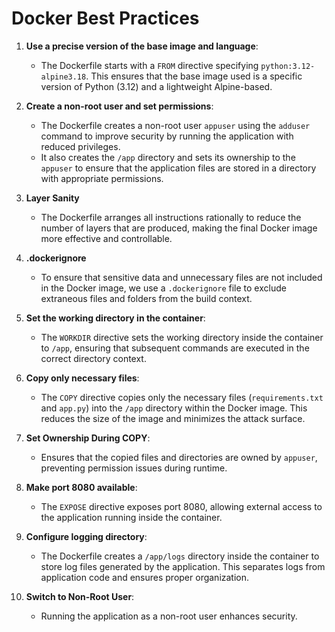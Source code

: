 # Docker Best Practices

1. **Use a precise version of the base image and language**:
   - The Dockerfile starts with a `FROM` directive specifying `python:3.12-alpine3.18`. This ensures that the base image used is a specific version of Python (3.12) and a lightweight Alpine-based.

2. **Create a non-root user and set permissions**:
   - The Dockerfile creates a non-root user `appuser` using the `adduser` command to improve security by running the application with reduced privileges.
   - It also creates the `/app` directory and sets its ownership to the `appuser` to ensure that the application files are stored in a directory with appropriate permissions.
  
3. **Layer Sanity**
    - The Dockerfile arranges all instructions rationally to reduce the number of layers that are produced, making the final Docker image more effective and controllable.
  
4. **.dockerignore**
   - To ensure that sensitive data and unnecessary files are not included in the Docker image, we use a `.dockerignore` file to exclude extraneous files and folders from the build context.

5. **Set the working directory in the container**:
   - The `WORKDIR` directive sets the working directory inside the container to `/app`, ensuring that subsequent commands are executed in the correct directory context.

6. **Copy only necessary files**:
   - The `COPY` directive copies only the necessary files (`requirements.txt` and `app.py`) into the `/app` directory within the Docker image. This reduces the size of the image and minimizes the attack surface.

7. **Set Ownership During COPY**:
   - Ensures that the copied files and directories are owned by `appuser`, preventing permission issues during runtime.

8. **Make port 8080 available**:
   - The `EXPOSE` directive exposes port 8080, allowing external access to the application running inside the container.

9. **Configure logging directory**:
   - The Dockerfile creates a `/app/logs` directory inside the container to store log files generated by the application. This separates logs from application code and ensures proper organization.

10. **Switch to Non-Root User**:
    - Running the application as a non-root user enhances security.
